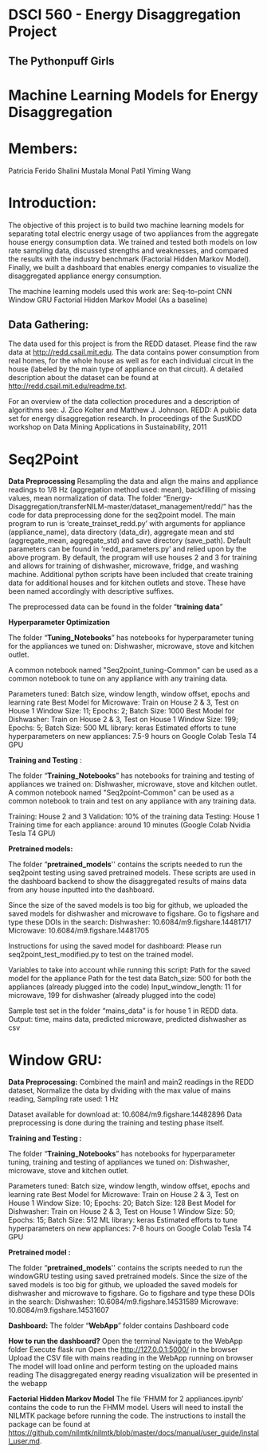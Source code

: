# DSCI 560 - Energy Disaggregation Project
## The Pythonpuff Girls

# Machine Learning Models for Energy Disaggregation

# Members:
Patricia Ferido
Shalini Mustala
Monal Patil
Yiming Wang

# Introduction:

The objective of this project is to build two machine learning models for separating total electric energy usage of two appliances from the aggregate house energy consumption data. We trained and tested both models on low rate sampling data, discussed strengths and weaknesses, and compared the results with the industry benchmark (Factorial Hidden Markov Model). Finally, we built a dashboard that enables energy companies to visualize the disaggregated appliance energy consumption. 

The machine learning models used this work are:
Seq-to-point CNN
Window GRU
Factorial Hidden Markov Model (As a baseline)

## Data Gathering:
The data used for this project is from the REDD dataset. Please find the raw data at http://redd.csail.mit.edu. The data contains power consumption from real homes, for the whole house as well as for each individual circuit in the house (labeled by the main type of appliance on that circuit). A detailed description about the dataset can be found at http://redd.csail.mit.edu/readme.txt. 


For an overview of the data collection procedures and a description of algorithms see:
J. Zico Kolter and Matthew J. Johnson.  REDD: A public data set for energy disaggregation research.  In proceedings of the SustKDD workshop on Data Mining Applications in Sustainability, 2011

# Seq2Point

**Data Preprocessing**
Resampling the data and align the mains and appliance readings to 1/8 Hz (aggregation method used: mean), backfilling of missing values, mean normalization of data. 
The folder “Energy-Disaggregation/transferNILM-master/dataset_management/redd/” has the code for data preprocessing done for the seq2point model. The main program to run is ‘create_trainset_redd.py’ with arguments for appliance (appliance_name), data directory (data_dir), aggregate mean and std (aggregate_mean, aggregate_std) and save directory (save_path). Default parameters can be found in ‘redd_parameters.py’ and relied upon by the above program. By default, the program will use houses 2 and 3 for training and allows for training of dishwasher, microwave, fridge, and washing machine. Additional python scripts have been included that create training data for additional houses and for kitchen outlets and stove. These have been named accordingly with descriptive suffixes.

The preprocessed data can be found in the folder “**training data**” 

**Hyperparameter Optimization**

The folder “**Tuning_Notebooks**” has notebooks for hyperparameter tuning for the appliances we tuned on: Dishwasher, microwave, stove and kitchen outlet.

A common notebook named "Seq2point_tuning-Common" can be used as a common notebook to tune on any appliance with any training data. 

Parameters tuned: Batch size, window length, window offset, epochs and learning rate
Best Model for Microwave: 
Train on House 2 & 3, Test on House 1
Window Size: 11;  Epochs: 2; Batch Size: 1000
Best Model for Dishwasher: 
Train on House 2 & 3, Test on House 1
Window Size: 199; Epochs: 5;  Batch Size: 500
ML library: keras
Estimated efforts to tune hyperparameters on new appliances: 7.5-9 hours on Google Colab Tesla T4 GPU 

**Training and Testing** :

The folder “**Training_Notebooks**” has notebooks for training and testing of appliances we trained on: Dishwasher, microwave, stove and kitchen outlet.
A common notebook named "Seq2point-Common" can be used as a common notebook to train and test on any appliance with any training data.

Training: House 2 and 3
Validation: 10% of the training data
Testing: House 1
Training time for each appliance: around 10 minutes (Google Colab Nvidia Tesla T4 GPU) 


**Pretrained models:**

The folder “**pretrained_models**'' contains the scripts needed to run the seq2point testing using saved pretrained models. These scripts are used in the dashboard backend to show the disaggregated results of mains data from any house inputted into the dashboard. 

Since the size of the saved models is too big for github, we uploaded the saved models for dishwasher and microwave to figshare. Go to figshare and type these DOIs in the search: 
Dishwasher: 10.6084/m9.figshare.14481717
Microwave: 10.6084/m9.figshare.14481705

Instructions for using the saved model for dashboard:
Please run seq2point_test_modified.py to test on the trained model. 

Variables to take into account while running this script:
Path for the saved model for the appliance
Path for the test data 
Batch_size: 500 for both the appliances (already plugged into the code)
Input_window_length: 11 for microwave, 199 for dishwasher (already plugged into the code)

Sample test set in the folder “mains_data” is for house 1 in REDD data.  
Output: time, mains data, predicted microwave, predicted dishwasher as csv

# Window GRU:

**Data Preprocessing:**
Combined the main1 and main2 readings in the REDD dataset,
Normalize the data by dividing with the max value of mains reading, 
Sampling rate used: 1 Hz 

Dataset available for download at: 10.6084/m9.figshare.14482896
Data preprocessing is done during the training and testing phase itself.

**Training and Testing :**

The folder “**Training_Notebooks**” has notebooks for hyperparameter tuning,  training and testing of appliances we tuned on: Dishwasher, microwave, stove and kitchen outlet.

Parameters tuned: Batch size, window length, window offset, epochs and learning rate
Best Model for Microwave: 
Train on House 2 & 3, Test on House 1
Window Size: 10;  Epochs: 20; Batch Size: 128
Best Model for Dishwasher: 
Train on House 2 & 3, Test on House 1
Window Size: 50; Epochs: 15;  Batch Size: 512
ML library: keras
Estimated efforts to tune hyperparameters on new appliances: 7-8  hours on Google Colab Tesla T4 GPU

**Pretrained model :**

The folder “**pretrained_models**'' contains the scripts needed to run the windowGRU testing using saved pretrained models. 
Since the size of the saved models is too big for github, we uploaded the saved models for dishwasher and microwave to figshare. Go to figshare and type these DOIs in the search: 
Dishwasher: 10.6084/m9.figshare.14531589
Microwave: 10.6084/m9.figshare.14531607


**Dashboard:**
The folder  “**WebApp**” folder contains Dashboard code 

**How to run the dashboard?** 
Open the terminal
Navigate to the WebApp folder
 Execute flask run 
Open the http://127.0.0.1:5000/ in the browser
Upload the CSV file with mains reading in the WebApp running on browser
The model will load online and perform testing on the uploaded mains reading
The disaggregated energy reading visualization will be presented in the webapp

**Factorial Hidden Markov Model**
The file ‘FHMM for 2 appliances.ipynb’ contains the code to run the FHMM model. Users will need to install the NILMTK package before running the code. The instructions to install the package can be found at https://github.com/nilmtk/nilmtk/blob/master/docs/manual/user_guide/install_user.md. 




